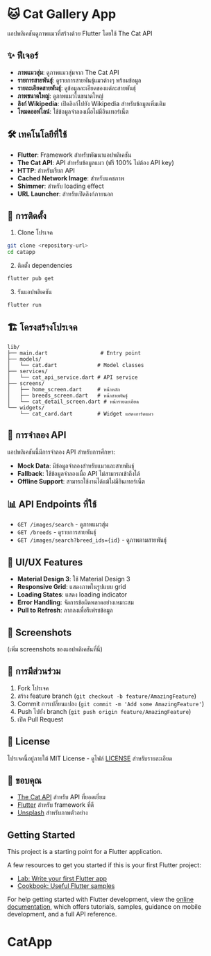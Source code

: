 # 🐱 Cat Gallery App

แอปพลิเคชันดูภาพแมวที่สร้างด้วย Flutter โดยใช้ The Cat API

## ✨ ฟีเจอร์

- **ภาพแมวสุ่ม**: ดูภาพแมวสุ่มจาก The Cat API
- **รายการสายพันธุ์**: ดูรายการสายพันธุ์แมวต่างๆ พร้อมข้อมูล
- **รายละเอียดสายพันธุ์**: ดูข้อมูลละเอียดของแต่ละสายพันธุ์
- **ภาพขนาดใหญ่**: ดูภาพแมวในขนาดใหญ่
- **ลิงก์ Wikipedia**: เปิดลิงก์ไปยัง Wikipedia สำหรับข้อมูลเพิ่มเติม
- **โหมดออฟไลน์**: ใช้ข้อมูลจำลองเมื่อไม่มีอินเทอร์เน็ต

## 🛠️ เทคโนโลยีที่ใช้

- **Flutter**: Framework สำหรับพัฒนาแอปพลิเคชัน
- **The Cat API**: API สำหรับข้อมูลแมว (ฟรี 100% ไม่ต้อง API key)
- **HTTP**: สำหรับเรียก API
- **Cached Network Image**: สำหรับแคชภาพ
- **Shimmer**: สำหรับ loading effect
- **URL Launcher**: สำหรับเปิดลิงก์ภายนอก

## 📱 การติดตั้ง

1. Clone โปรเจค
```bash
git clone <repository-url>
cd catapp
```

2. ติดตั้ง dependencies
```bash
flutter pub get
```

3. รันแอปพลิเคชัน
```bash
flutter run
```

## 🏗️ โครงสร้างโปรเจค

```
lib/
├── main.dart                 # Entry point
├── models/
│   └── cat.dart             # Model classes
├── services/
│   └── cat_api_service.dart # API service
├── screens/
│   ├── home_screen.dart     # หน้าหลัก
│   ├── breeds_screen.dart   # หน้าสายพันธุ์
│   └── cat_detail_screen.dart # หน้ารายละเอียด
└── widgets/
    └── cat_card.dart        # Widget แสดงการ์ดแมว
```

## 🔧 การจำลอง API

แอปพลิเคชันนี้มีการจำลอง API สำหรับการศึกษา:

- **Mock Data**: มีข้อมูลจำลองสำหรับแมวและสายพันธุ์
- **Fallback**: ใช้ข้อมูลจำลองเมื่อ API ไม่สามารถเข้าถึงได้
- **Offline Support**: สามารถใช้งานได้แม้ไม่มีอินเทอร์เน็ต

## 📊 API Endpoints ที่ใช้

- `GET /images/search` - ดูภาพแมวสุ่ม
- `GET /breeds` - ดูรายการสายพันธุ์
- `GET /images/search?breed_ids={id}` - ดูภาพตามสายพันธุ์

## 🎨 UI/UX Features

- **Material Design 3**: ใช้ Material Design 3
- **Responsive Grid**: แสดงภาพในรูปแบบ grid
- **Loading States**: แสดง loading indicator
- **Error Handling**: จัดการข้อผิดพลาดอย่างเหมาะสม
- **Pull to Refresh**: ลากลงเพื่อรีเฟรชข้อมูล

## 📸 Screenshots

(เพิ่ม screenshots ของแอปพลิเคชันที่นี่)

## 🤝 การมีส่วนร่วม

1. Fork โปรเจค
2. สร้าง feature branch (`git checkout -b feature/AmazingFeature`)
3. Commit การเปลี่ยนแปลง (`git commit -m 'Add some AmazingFeature'`)
4. Push ไปยัง branch (`git push origin feature/AmazingFeature`)
5. เปิด Pull Request

## 📄 License

โปรเจคนี้อยู่ภายใต้ MIT License - ดูไฟล์ [LICENSE](LICENSE) สำหรับรายละเอียด

## 🙏 ขอบคุณ

- [The Cat API](https://thecatapi.com/) สำหรับ API ที่ยอดเยี่ยม
- [Flutter](https://flutter.dev/) สำหรับ framework ที่ดี
- [Unsplash](https://unsplash.com/) สำหรับภาพตัวอย่าง

## Getting Started

This project is a starting point for a Flutter application.

A few resources to get you started if this is your first Flutter project:

- [Lab: Write your first Flutter app](https://docs.flutter.dev/get-started/codelab)
- [Cookbook: Useful Flutter samples](https://docs.flutter.dev/cookbook)

For help getting started with Flutter development, view the
[online documentation](https://docs.flutter.dev/), which offers tutorials,
samples, guidance on mobile development, and a full API reference.
# CatApp
